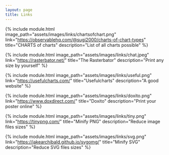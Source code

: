 ```yaml
---
layout: page
title: Links
---
```


<div class="flex-container">
<div class="flex-left">

{% include module.html
image_path="assets/images/links/chartsofchart.png"
link="https://observablehq.com/@sugi2000/charts-of-chart-types"
title="CHARTS of charts"
description="List of all charts possible" %}

{% include module.html
image_path="assets/images/links/chat.jpeg"
link="https://rasterbator.net/"
title="The Rasterbator"
description="Print any size by yourself" %}

{% include module.html
image_path="assets/images/links/useful.png"
link="https://usefulcharts.com/"
title="Usefulcharts"
description="A good website" %}

</div>
<div class="flex-right">

{% include module.html
image_path="assets/images/links/doxito.png"
link="https://www.doxdirect.com/"
title="Doxito"
description="Print your poster online" %}

{% include module.html
image_path="assets/images/links/tiny.png"
link="https://tinypng.com/"
title="Minify PNG"
description="Reduce image files sizes" %}

{% include module.html
image_path="assets/images/links/svg.png"
link="https://jakearchibald.github.io/svgomg/"
title="Minify SVG"
description="Reduce SVG files sizes" %}

</div>
</div>
